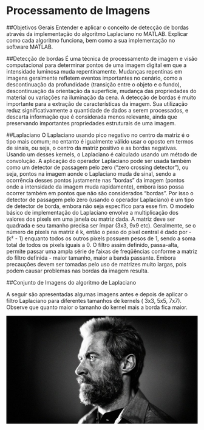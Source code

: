 # Processamento de Imagens

##Objetivos Gerais
  Entender e aplicar o conceito de detecção de bordas através da implementação do algoritmo Laplaciano no MATLAB. Explicar como cada algoritmo funciona, bem como a sua implementação no software MATLAB.
  
##Detecção de bordas
	É uma técnica de processamento de imagem e visão computacional para determinar pontos de uma imagem digital em que a intensidade luminosa muda repentinamente. Mudanças repentinas em imagens geralmente refletem eventos importantes no cenário, como a descontinuação da profundidade (transição entre o objeto e o fundo), descontinuação da orientação da superfície, mudança das propriedades do material ou variações na iluminação da cena.
	A detecção de bordas é muito importante para a extração de características da imagem. Sua utilização reduz significativamente a quantidade de dados a serem processados, e descarta informação que é considerada menos relevante, ainda que preservando importantes propriedades estruturais de uma imagem.

##Laplaciano
  O Laplaciano usando pico negativo no centro da matriz é o tipo mais comum; no entanto é igualmente válido usar o oposto em termos de sinais, ou seja, o centro da matriz positivo e as bordas negativas.  Usando um desses kernels, o Laplaciano é calculado usando um método de convolução. A aplicação do operador Laplaciano pode ser usada também como um detector de passagem pelo zero (“zero crossing detector”), ou seja, pontos na imagem aonde o Laplaciano muda de sinal, sendo a ocorrência desses pontos justamente nas “bordas” da imagem (pontos onde a intensidade da imagem muda rapidamente), embora isso possa ocorrer também em pontos que não são considerados “bordas”. Por isso o detector de passagem pelo zero (usando o operador Laplaciano) é um tipo de detector de borda, embora não seja específico para esse fim.
O modelo básico de implementação do Laplaciano envolve a multiplicação dos valores dos pixels em uma janela ou matriz dada. A matriz deve ser quadrada e seu tamanho precisa ser ímpar (3x3, 9x9 etc).
  Geralmente, se o número de pixels na matriz é k, então o peso do pixel central  é dado por -(k²  - 1) enquanto todos os outros pixels possuem pesos de 1, sendo a soma total de todos os pixels iguais a 0.  O filtro assim definido, passa-alta, permite passar uma ampla série de faixas de freqüências conforme a matriz do filtro definida - maior tamanho, maior a banda passante. Embora precauções devem ser tomadas pelo uso de matrizes muito largas, pois podem causar problemas nas bordas da imagem resulta.

##Conjunto de Imagens do algoritmo de Laplaciano 

A seguir são apresentadas algumas imagens antes e depois de aplicar o filtro Laplaciano para diferentes tamanhos de kernels ( 3x3, 5x5, 7x7). Observe que quanto maior o tamanho do kernel mais a borda fica maior.  

![Imagem Original](https://github.com/Wms5/DevTests/blob/master/Imagens/h1.png?raw=true)

